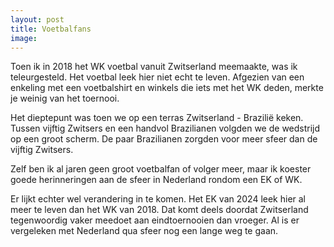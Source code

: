 ```yaml
---
layout: post
title: Voetbalfans
image:
---
```


Toen ik in 2018 het WK voetbal vanuit Zwitserland meemaakte, was ik teleurgesteld. Het voetbal leek hier niet echt te leven. Afgezien van een enkeling met een voetbalshirt en winkels die iets met het WK deden, merkte je weinig van het toernooi.

Het dieptepunt was toen we op een terras Zwitserland - Brazilië keken. Tussen vijftig Zwitsers en een handvol Brazilianen volgden we de wedstrijd op een groot scherm. De paar Brazilianen zorgden voor meer sfeer dan de vijftig Zwitsers.

Zelf ben ik al jaren geen groot voetbalfan of volger meer, maar ik koester goede herinneringen aan de sfeer in Nederland rondom een EK of WK.

Er lijkt echter wel verandering in te komen. Het EK van 2024 leek hier al meer te leven dan het WK van 2018. Dat komt deels doordat Zwitserland tegenwoordig vaker meedoet aan eindtoernooien dan vroeger. Al is er vergeleken met Nederland qua sfeer nog een lange weg te gaan.

